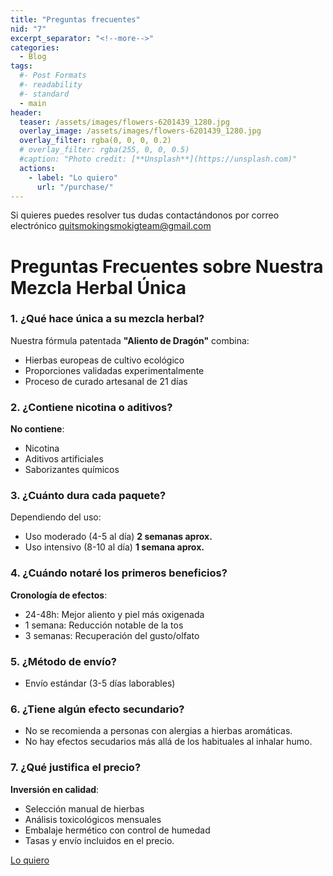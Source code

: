 ```yaml
---
title: "Preguntas frecuentes"
nid: "7"
excerpt_separator: "<!--more-->"
categories:
  - Blog
tags:
  #- Post Formats
  #- readability
  #- standard
  - main
header:
  teaser: /assets/images/flowers-6201439_1280.jpg
  overlay_image: /assets/images/flowers-6201439_1280.jpg
  overlay_filter: rgba(0, 0, 0, 0.2)
  # overlay_filter: rgba(255, 0, 0, 0.5)
  #caption: "Photo credit: [**Unsplash**](https://unsplash.com)"
  actions:
    - label: "Lo quiero"
      url: "/purchase/"
---
```

Si quieres puedes resolver tus dudas contactándonos por correo electrónico [quitsmokingsmokigteam@gmail.com](mailto:quitsmokingsmokigteam@gmail.com)


<!--more-->

# Preguntas Frecuentes sobre Nuestra Mezcla Herbal Única

### 1. ¿Qué hace única a su mezcla herbal?
Nuestra fórmula patentada **"Aliento de Dragón"** combina:
- Hierbas europeas de cultivo ecológico
- Proporciones validadas experimentalmente
- Proceso de curado artesanal de 21 días

### 2. ¿Contiene nicotina o aditivos?
**No contiene**:
- Nicotina
- Aditivos artificiales
- Saborizantes químicos

### 3. ¿Cuánto dura cada paquete?
Dependiendo del uso:

- Uso moderado (4-5 al día) **2 semanas aprox.**
- Uso intensivo (8-10 al día)  **1 semana aprox.**

### 4. ¿Cuándo notaré los primeros beneficios?
**Cronología de efectos**:
- 24-48h: Mejor aliento y piel más oxigenada
- 1 semana: Reducción notable de la tos
- 3 semanas: Recuperación del gusto/olfato

### 5. ¿Método de envío?
- Envío estándar (3-5 días laborables)

### 6. ¿Tiene algún efecto secundario?

- No se recomienda a personas con alergias a hierbas aromáticas.
- No hay efectos secudarios más allá de los habituales al inhalar humo.

### 7. ¿Qué justifica el precio?
**Inversión en calidad**:
- Selección manual de hierbas
- Análisis toxicológicos mensuales
- Embalaje hermético con control de humedad
- Tasas y envío incluidos en el precio.

[Lo quiero](../../purchase/)